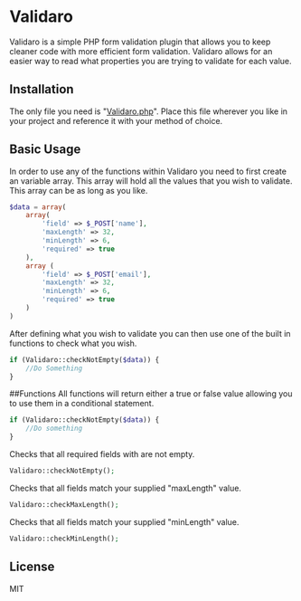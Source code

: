 # Validaro
Validaro is a simple PHP form validation plugin that allows you to keep cleaner code with more efficient form validation. Validaro allows for an easier way to read what properties you are trying to validate for each value.

## Installation
The only file you need is "[Validaro.php](Validaro.php)". Place this file wherever you like in your project and reference it with your method of choice. 

## Basic Usage
In order to use any of the functions within Validaro you need to first create an variable array. This array will hold all the values that you wish to validate. This array can be as long as you like. 
```php
$data = array(
    array(
        'field' => $_POST['name'],
        'maxLength' => 32,
        'minLength' => 6,
        'required' => true
    ),
    array (
        'field' => $_POST['email'],
        'maxLength' => 32,
        'minLength' => 6,
        'required' => true
    )
)
```

After defining what you wish to validate you can then use one of the built in functions to check what you wish.
```php
if (Validaro::checkNotEmpty($data)) {
    //Do Something
}
```

##Functions
All functions will return either a true or false value allowing you to use them in a conditional statement.  

```php
if (Validaro::checkNotEmpty($data)) {
    //Do something
}
```
Checks that all required fields with are not empty.
```php 
Validaro::checkNotEmpty();
```
Checks that all fields match your supplied "maxLength" value.
```php
Validaro::checkMaxLength();
```
Checks that all fields match your supplied "minLength" value.
```php
Validaro::checkMinLength();
```
## License
MIT
